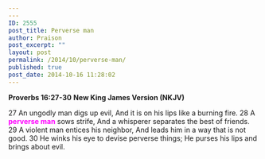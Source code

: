 ```yaml
---
---
ID: 2555
post_title: Perverse man
author: Praison
post_excerpt: ""
layout: post
permalink: /2014/10/perverse-man/
published: true
post_date: 2014-10-16 11:28:02
---
```

<strong>Proverbs 16:27-30</strong>
<strong> New King James Version (NKJV)</strong>

27 An ungodly man digs up evil,
And it is on his lips like a burning fire.
28 A <span style="color: #ff00ff;"><strong>perverse man</strong></span> sows strife,
And a whisperer separates the best of friends.
29 A violent man entices his neighbor,
And leads him in a way that is not good.
30 He winks his eye to devise perverse things;
He purses his lips and brings about evil.